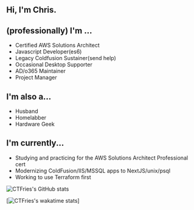 ## Hi, I'm Chris.
## (professionally) I'm ...
- Certified AWS Solutions Architect 
- Javascript Developer(es6)
- Legacy Coldfusion Sustainer(send help)
- Occasional Desktop Supporter
- AD/o365 Maintainer
- Project Manager

## I'm also a...
- Husband
- Homelabber
- Hardware Geek

## I'm currently...
- Studying and practicing for the AWS Solutions Architect Professional cert
- Modernizing ColdFusion/IIS/MSSQL apps to NextJS/unix/psql
- Working to use Terraform first




![CTFries's GitHub stats](https://github-readme-stats.vercel.app/api?username=ctfries&show_icons=true&count_private=true&theme=dracula)



[![CTFries's wakatime stats](https://github-readme-stats.vercel.app/api/wakatime?username=ctfries)]


